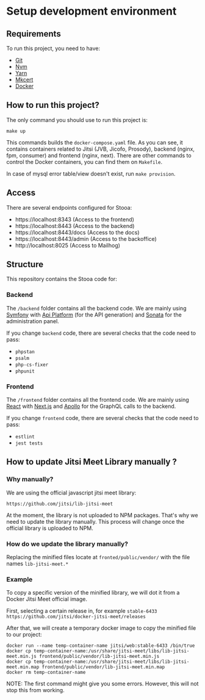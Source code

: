 # Setup development environment

## Requirements

To run this project, you need to have:

- [Git](https://git-scm.com/)
- [Nvm](https://github.com/nvm-sh/nvm)
- [Yarn](https://yarnpkg.com/)
- [Mkcert](https://github.com/FiloSottile/mkcert)
- [Docker](https://www.docker.com/)

## How to run this project?

The only command you should use to run this project is:

```
make up
```

This commands builds the `docker-compose.yaml` file. As you can see, it contains containers
related to Jitsi (JVB, Jicofo, Prosody), backend (nginx, fpm, consumer) and frontend (nginx, next).
There are other commands to control the Docker containers, you can find them on `Makefile`.

In case of mysql error table/view doesn't exist, run `make provision`.

## Access

There are several endpoints configured for Stooa:

* https://localhost:8343 (Access to the frontend)
* https://localhost:8443 (Access to the backend)
* https://localhost:8443/docs (Access to the docs)
* https://localhost:8443/admin (Access to the backoffice)
* http://localhost:8025 (Access to Mailhog)

## Structure

This repository contains the Stooa code for:

### Backend

The `/backend` folder contains all the backend code. We are mainly using [Symfony][symfony] with [Api Platform][api-platform] (for the API generation) and [Sonata][sonata] for the administration panel.

If you change `backend` code, there are several checks that the code need to pass:
* `phpstan`
* `psalm`
* `php-cs-fixer`
* `phpunit`

### Frontend

The `/frontend` folder contains all the frontend code. We are mainly using [React][react] with [Next.js][next] and
[Apollo][apollo] for the GraphQL calls to the backend.

If you change `frontend` code, there are several checks that the code need to pass:
* `estlint`
* `jest tests`

## How to update Jitsi Meet Library manually ?

### Why manually?

We are using the official javascript jitsi meet library:

`https://github.com/jitsi/lib-jitsi-meet`

At the moment, the library is not uploaded to NPM packages. That's why we need to update the library manually.
This process will change once the official library is uploaded to NPM.

### How do we update the library manually?

Replacing the minified files locate at `fronted/public/vendor/` with the file names `lib-jitsi-meet.*`

### Example

To copy a specific version of the minified library, we will dot it from a Docker Jitsi Meet official image.

First, selecting a certain release in, for example `stable-6433`
`
https://github.com/jitsi/docker-jitsi-meet/releases
`

After that, we will create a temporary docker image to copy the minified file to our project:

```
docker run --name temp-container-name jitsi/web:stable-6433 /bin/true
docker cp temp-container-name:/usr/share/jitsi-meet/libs/lib-jitsi-meet.min.js frontend/public/vendor/lib-jitsi-meet.min.js
docker cp temp-container-name:/usr/share/jitsi-meet/libs/lib-jitsi-meet.min.map frontend/public/vendor/lib-jitsi-meet.min.map
docker rm temp-container-name
```

NOTE: The first command might give you some errors. However, this will not stop this from working.

[symfony]: https://github.com/symfony/symfony
[api-platform]: https://github.com/api-platform/api-platform
[sonata]: https://github.com/sonata-project/SonataAdminBundle
[react]: https://github.com/facebook/react
[next]: https://github.com/vercel/next.js/
[apollo]: https://github.com/apollographql